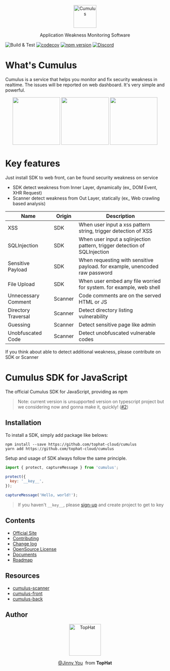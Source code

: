 <p align="center">
  <p align="center">
    <a href="https://cumulus.tophat.cloud" target="_blank">
      <img src="https://jinui.s3.ap-northeast-2.amazonaws.com/tophat/logo.png" alt="Cumulus" height="72">
    </a>
  </p>
  <p align="center">
    Application Weakness Monitoring Software
  </p>
</p>

![Build & Test](https://github.com/tophat-cloud/cumulus/actions/workflows/main.yml/badge.svg)
[![codecov](https://codecov.io/gh/tophat-cloud/cumulus/branch/main/graph/badge.svg?token=HDT8UJHMNN)](https://codecov.io/gh/tophat-cloud/cumulus)
[![npm version](https://img.shields.io/badge/npm-0.0.2-orange)](https://github.com/tophat-cloud/cumulus/releases/tag/v0.0.2)
[![Discord](https://img.shields.io/discord/898906919878668299)](https://discord.gg/BH7h6F2C7N)



# What's Cumulus

Cumulus is a service that helps you monitor and fix security weakness
in realtime. The issues will be reported on web dashboard. It's very simple and powerful.

<p align="center">
  <img src="https://jinui.s3.ap-northeast-2.amazonaws.com/tophat/c1.png" height="150">
  <img src="https://jinui.s3.ap-northeast-2.amazonaws.com/tophat/c2.png" height="150">
  <img src="https://jinui.s3.ap-northeast-2.amazonaws.com/tophat/c3.png" height="150">
</p>

# Key features
Just install SDK to web front, can be found security weakness on service

- SDK detect weakness from Inner Layer, dynamically (ex_ DOM Event, XHR Request)
- Scanner detect weakness from Out Layer, statically (ex_ Web crawling based analysis)


| Name | Origin | Description |
| ---- | ---- | ---- |
| XSS | SDK | When user input a xss pattern string, trigger detection of XSS
| SQLInjection | SDK | When user input a sqlinjection pattern, trigger detection of SQLInjection
| Sensitive Payload | SDK | When requesting with sensitive payload. for example, unencoded raw password
| File Upload | SDK | When user embed any file worried for system. for example, web shell
| Unnecessary Comment | Scanner | Code comments are on the served HTML or JS
| Directory Traversal | Scanner | Detect directory listing vulnerability
| Guessing | Scanner | Detect sensitive page like admin
| Unobfuscated Code | Scanner | Detect unobfuscated vulnerable codes

If you think about able to detect additional weakness, please contribute on SDK or Scanner

# Cumulus SDK for JavaScript

The official Cumulus SDK for JavaScript, providing as npm

> Note: current version is unsupported version on typescript project but we considering now and gonna make it, quickly! ([#2](https://github.com/tophat-cloud/cumulus/issues/2))

## Installation

To install a SDK, simply add package like belows:

```
npm install --save https://github.com/tophat-cloud/cumulus
yarn add https://github.com/tophat-cloud/cumulus
```

Setup and usage of SDK always follow the same principle.

```javascript
import { protect, captureMessage } from 'cumulus';

protect({
  key: '__key__',
});

captureMessage('Hello, world!');
```

> If you haven't `__key__`, please [sign-up](https://cumulus.tophat.cloud/signup) and create project to get to key

## Contents
- [Official Site](https://cumulus.tophat.cloud)
- [Contributing](https://github.com/tophat-cloud/cumulus/blob/main/CONTRIBUTING.md)
- [Change log](https://github.com/tophat-cloud/cumulus/blob/main/CHANGELOG.md)
- [OpenSource License](https://cumulus.tophat.cloud/license.html)
- [Documents](https://github.com/tophat-cloud/cumulus/wiki)
- [Roadmap](https://github.com/tophat-cloud/cumulus/projects/1)

## Resources
- [cumulus-scanner](https://github.com/tophat-cloud/cumulus-scanner)
- [cumulus-front](https://github.com/tophat-cloud/cumulus-front)
- [cumulus-back](https://github.com/tophat-cloud/cumulus-back)

## Author
<p align="center">
  <p align="center">
    <a href="https://github.com/tophat-cloud" target="_blank">
      <img src="https://jinui.s3.ap-northeast-2.amazonaws.com/tophat/tophat.png" alt="TopHat" height="100">
    </a>
  </p>

  <p align="center">
    <a href="http://github.com/tinyjin" target="_blank">@Jinny You</a>&nbsp from <strong>TopHat</strong>
  </p>
</p>

